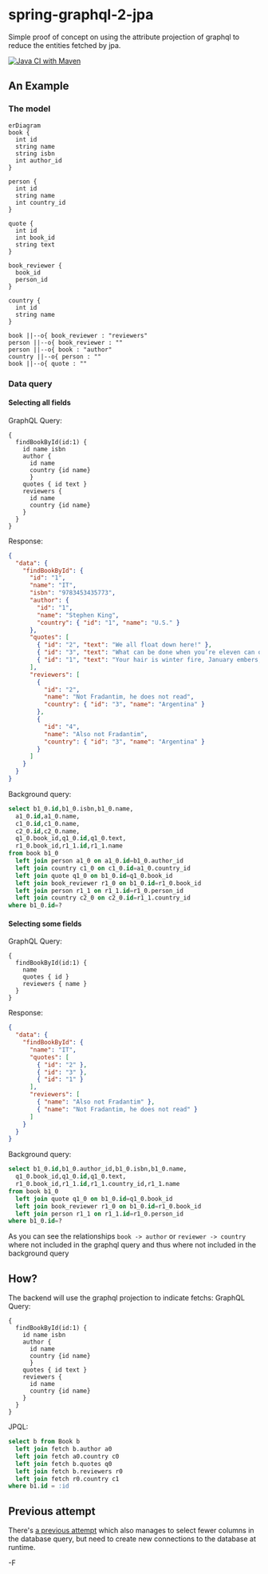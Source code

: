 # spring-graphql-2-jpa

Simple proof of concept on using the attribute projection of graphql to reduce the entities fetched by jpa.

[![Java CI with Maven](https://github.com/Fradantim/spring-graphql-2-jpa/actions/workflows/maven.yml/badge.svg)](https://github.com/Fradantim/spring-graphql-2-jpa/actions/workflows/maven.yml)

## An Example

### The model
``` mermaid
erDiagram
book {
  int id
  string name
  string isbn
  int author_id
}

person {
  int id
  string name
  int country_id
}

quote {
  int id
  int book_id
  string text
}

book_reviewer {
  book_id
  person_id
}

country {
  int id
  string name
}

book ||--o{ book_reviewer : "reviewers"
person ||--o{ book_reviewer : ""
person ||--o{ book : "author"
country ||--o{ person : ""
book ||--o{ quote : ""
```

### Data query

#### Selecting all fields
GraphQL Query:
```
{
  findBookById(id:1) {
    id name isbn
    author {
      id name
      country {id name}
      }
    quotes { id text }
    reviewers {
      id name
      country {id name}
    }
  }
}
```

Response:
``` json
{
  "data": {
    "findBookById": {
      "id": "1",
      "name": "IT",
      "isbn": "9783453435773",
      "author": {
        "id": "1",
        "name": "Stephen King",
        "country": { "id": "1", "name": "U.S." }
      },
      "quotes": [
        { "id": "2", "text": "We all float down here!" },
        { "id": "3", "text": "What can be done when you’re eleven can often never be done again." },
        { "id": "1", "text": "Your hair is winter fire, January embers, My heart burns there, too." }
      ],
      "reviewers": [
        {
          "id": "2",
          "name": "Not Fradantim, he does not read", 
          "country": { "id": "3", "name": "Argentina" }
        },
        {
          "id": "4",
          "name": "Also not Fradantim",
          "country": { "id": "3", "name": "Argentina" }
        }
      ]
    }
  }
}
```

Background query:
``` sql
select b1_0.id,b1_0.isbn,b1_0.name,
  a1_0.id,a1_0.name,
  c1_0.id,c1_0.name,
  c2_0.id,c2_0.name,
  q1_0.book_id,q1_0.id,q1_0.text,
  r1_0.book_id,r1_1.id,r1_1.name
from book b1_0 
  left join person a1_0 on a1_0.id=b1_0.author_id 
  left join country c1_0 on c1_0.id=a1_0.country_id 
  left join quote q1_0 on b1_0.id=q1_0.book_id 
  left join book_reviewer r1_0 on b1_0.id=r1_0.book_id 
  left join person r1_1 on r1_1.id=r1_0.person_id 
  left join country c2_0 on c2_0.id=r1_1.country_id 
where b1_0.id=?
```

#### Selecting some fields
GraphQL Query:
```
{
  findBookById(id:1) {
    name
    quotes { id }
    reviewers { name }
  }
}
```

Response:
``` json
{
  "data": {
    "findBookById": {
      "name": "IT",
      "quotes": [
        { "id": "2" },
        { "id": "3" },
        { "id": "1" }
      ],
      "reviewers": [
        { "name": "Also not Fradantim" },
        { "name": "Not Fradantim, he does not read" }
      ]
    }
  }
}
```

Background query:
``` sql
select b1_0.id,b1_0.author_id,b1_0.isbn,b1_0.name,
  q1_0.book_id,q1_0.id,q1_0.text,
  r1_0.book_id,r1_1.id,r1_1.country_id,r1_1.name
from book b1_0 
  left join quote q1_0 on b1_0.id=q1_0.book_id 
  left join book_reviewer r1_0 on b1_0.id=r1_0.book_id 
  left join person r1_1 on r1_1.id=r1_0.person_id 
where b1_0.id=?
```

As you can see the relationships `book -> author` or `reviewer -> country` where not included in the graphql query and thus where not included in the background query

## How?

The backend will use the graphql projection to indicate fetchs:
GraphQL Query:
```
{
  findBookById(id:1) {
    id name isbn
    author {
      id name
      country {id name}
      }
    quotes { id text }
    reviewers {
      id name
      country {id name}
    }
  }
}
```

JPQL:
``` sql
select b from Book b
  left join fetch b.author a0
  left join fetch a0.country c0
  left join fetch b.quotes q0
  left join fetch b.reviewers r0
  left join fetch r0.country c1
where b1.id = :id
```

## Previous attempt

There's [a previous attempt](/../../tree/best-projection-worst-conn-mgmt) which also manages to select fewer columns in the database query, but need to create new connections to the database at runtime.

-F
